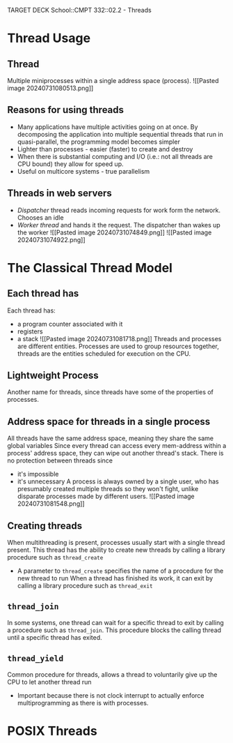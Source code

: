 TARGET DECK
School::CMPT 332::02.2 - Threads

# Thread Usage

## Thread <!--fc-->
Multiple miniprocesses within a single address space (process).
![[Pasted image 20240731080513.png]]


## Reasons for using threads <!--fc-->
- Many applications have multiple activities going on at once. By decomposing the application into multiple sequential threads that run in quasi-parallel, the programming model becomes simpler
- Lighter than processes - easier (faster) to create and destroy
- When there is substantial computing and I/O (i.e.: not all threads are CPU bound) they allow for speed up.
- Useful on multicore systems - true parallelism

## Threads in web servers <!--fc-->
- *Dispatcher* thread reads incoming requests for work form the network. Chooses an idle
- *Worker thread* and hands it the request. The dispatcher than wakes up the worker
![[Pasted image 20240731074849.png]]
![[Pasted image 20240731074922.png]]



# The Classical Thread Model

## Each thread has <!--fc-->
Each thread has: 
- a program counter associated with it
- registers
- a stack
![[Pasted image 20240731081718.png]]
Threads and processes are different entities. Processes are used to group resources together, threads are the entities scheduled for execution on the CPU.

## Lightweight Process <!--fc-->
Another name for threads, since threads have some of the properties of processes.

## Address space for threads in a single process <!--fc-->
All threads have the same address space, meaning they share the same global variables
Since every thread can access every mem-address within a process' address space, they can wipe out another thread's stack.
There is no protection between threads since
- it's impossible
- it's unnecessary
A process is always owned by a single user, who has presumably created multiple threads so they won't fight, unlike disparate processes made by different users.
![[Pasted image 20240731081548.png]]

## Creating threads <!--fc-->
When multithreading is present, processes usually start with a single thread present. This thread has the ability to create new threads by calling a library procedure such as `thread_create`
- A parameter to `thread_create` specifies the name of a procedure for the new thread to run
When a thread has finished its work, it can exit by calling a library procedure such as `thread_exit`

## `thread_join` <!--fc-->
In some systems, one thread can wait for a specific thread to exit by calling a procedure such as `thread_join`.
This procedure blocks the calling thread until a specific thread has exited.

## `thread_yield` <!--fc-->
Common procedure for threads, allows a thread to voluntarily give up the CPU to let another thread run
- Important because there is not clock interrupt to actually enforce multiprogramming as there is with processes.

# POSIX Threads